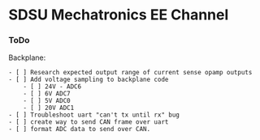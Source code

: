 # SDSU Mechatronics EE Channel
    


### ToDo
Backplane:

    - [ ] Research expected output range of current sense opamp outputs
    - [ ] Add voltage sampling to backplane code
        - [ ] 24V - ADC6
        - [ ] 6V ADC7
        - [ ] 5V ADC0
        - [ ] 20V ADC1
    - [ ] Troubleshoot uart "can't tx until rx" bug
    - [ ] create way to send CAN frame over uart
    - [ ] format ADC data to send over CAN.
